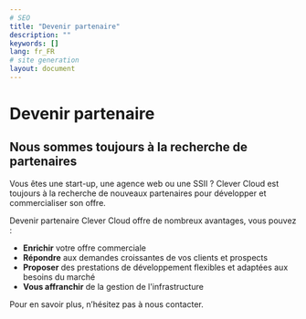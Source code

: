 ```yaml
---
# SEO
title: "Devenir partenaire"
description: ""
keywords: []
lang: fr_FR
# site generation
layout: document
---
```


# Devenir partenaire 
## Nous sommes toujours à la recherche de partenaires 
Vous êtes une start-up, une agence web ou une SSII ? Clever Cloud est toujours à la recherche de nouveaux partenaires pour développer et commercialiser son offre. Devenir partenaire Clever Cloud offre de nombreux avantages, vous pouvez : * **Enrichir** votre offre commerciale 
* **Répondre** aux demandes croissantes de vos clients et prospects 
* **Proposer** des prestations de développement flexibles et adaptées aux besoins du marché 
* **Vous affranchir** de la gestion de l'infrastructure 
Pour en savoir plus, n’hésitez pas à nous contacter. 